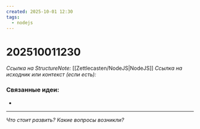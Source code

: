 ```yaml
---
created: 2025-10-01 12:30
tags:
  - nodejs
---
```

# 202510011230
*Ссылка на StructureNote:* [[Zettlecasten/NodeJS|NodeJS]]
*Ссылка на исходник или контекст (если есть):* 

### Связанные идеи:
* 
---

*Что стоит развить? Какие вопросы возникли?*